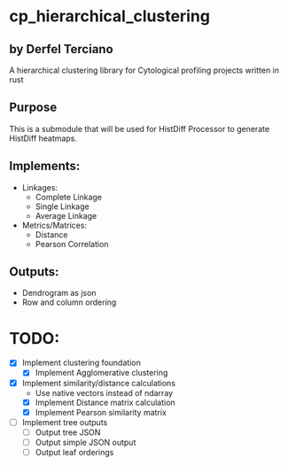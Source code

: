 # cp_hierarchical_clustering

## by Derfel Terciano

A hierarchical clustering library for Cytological profiling projects written in rust

## Purpose

This is a submodule that will be used for HistDiff Processor to generate HistDiff
heatmaps.

## Implements:

- Linkages:
  - Complete Linkage
  - Single Linkage
  - Average Linkage
- Metrics/Matrices:
  - Distance
  - Pearson Correlation

## Outputs:

- Dendrogram as json
- Row and column ordering

# TODO:

- [x] Implement clustering foundation
  - [x] Implement Agglomerative clustering
- [x] Implement similarity/distance calculations
  - Use native vectors instead of ndarray
  - [x] Implement Distance matrix calculation
  - [x] Implement Pearson similarity matrix
- [ ] Implement tree outputs
  - [ ] Output tree JSON
  - [ ] Output simple JSON output
  - [ ] Output leaf orderings
